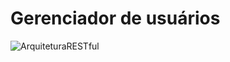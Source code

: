 # Gerenciador de usuários

![ArquiteturaRESTful](https://user-images.githubusercontent.com/47877623/222629988-c8ff28c5-f51d-4c13-95c5-9586b2d8ca50.png)
